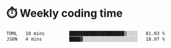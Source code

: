 
# :stopwatch: Weekly coding time
<!--START_SECTION:waka-->

```txt
TOML   18 mins         ████████████████████▒░░░░   81.03 %
JSON   4 mins          ████▓░░░░░░░░░░░░░░░░░░░░   18.97 %
```

<!--END_SECTION:waka-->


<!-- <p> <img src="https://github-readme-stats.vercel.app/api?username=cozgerest&show_icons=true&hide_border=false" />  </p> -->

